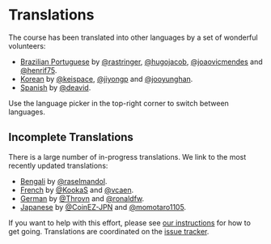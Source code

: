 # Translations

The course has been translated into other languages by a set of wonderful
volunteers:

* [Brazilian Portuguese][pt-BR] by [@rastringer], [@hugojacob], [@joaovicmendes] and [@henrif75].
* [Korean][ko] by [@keispace], [@jiyongp] and [@jooyunghan].
* [Spanish][es] by [@deavid].

Use the language picker in the top-right corner to switch between languages.

## Incomplete Translations

There is a large number of in-progress translations. We link to the most
recently updated translations:

* [Bengali][bn] by [@raselmandol].
* [French][fr] by [@KookaS] and [@vcaen].
* [German][de] by [@Throvn] and [@ronaldfw].
* [Japanese][ja] by [@CoinEZ-JPN] and [@momotaro1105].

If you want to help with this effort, please see [our instructions] for how to
get going. Translations are coordinated on the [issue tracker].

[bn]: https://google.github.io/comprehensive-rust/bn/
[de]: https://google.github.io/comprehensive-rust/de/
[es]: https://google.github.io/comprehensive-rust/es/
[fr]: https://google.github.io/comprehensive-rust/fr/
[ja]: https://google.github.io/comprehensive-rust/ja/
[ko]: https://google.github.io/comprehensive-rust/ko/
[pt-BR]: https://google.github.io/comprehensive-rust/pt-BR/

[@CoinEZ-JPN]: https://github.com/CoinEZ
[@deavid]: https://github.com/deavid
[@henrif75]: https://github.com/henrif75
[@hugojacob]: https://github.com/hugojacob
[@jiyongp]: https://github.com/jiyongp
[@joaovicmendes]: https://github.com/joaovicmendes
[@jooyunghan]: https://github.com/jooyunghan
[@keispace]: https://github.com/keispace
[@KookaS]: https://github.com/KookaS
[@momotaro1105]: https://github.com/momotaro1105
[@raselmandol]: https://github.com/raselmandol
[@rastringer]: https://github.com/rastringer
[@ronaldfw]: https://github.com/ronaldfw
[@Throvn]: https://github.com/Throvn
[@vcaen]: https://github.com/vcaen

[our instructions]: https://github.com/google/comprehensive-rust/blob/main/TRANSLATIONS.md
[issue tracker]: https://github.com/google/comprehensive-rust/issues/282
